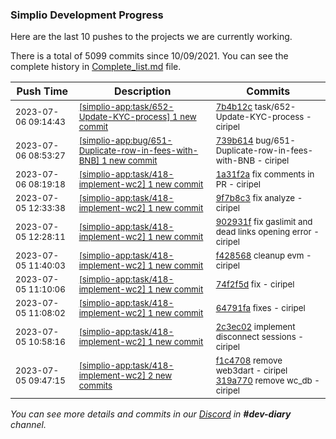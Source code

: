 
### Simplio Development Progress

Here are the last 10 pushes to the projects we are currently working.

There is a total of 5099 commits since 10/09/2021. You can see the complete history in
 [Complete_list.md](Complete_list.md) file.

| Push Time | Description | Commits |
| --- | --- | --- |
| <sub>2023-07-06 09:14:43</sub> | <sub>[[simplio-app:task/652-Update-KYC-process] 1 new commit](https://github.com/SimplioOfficial/simplio-app/commit/7b4b12cad6b32bbce10e279b6586b0daac173910)</sub> | <sub>[7b4b12c](https://github.com/SimplioOfficial/simplio-app/commit/7b4b12cad6b32bbce10e279b6586b0daac173910) task/652-Update-KYC-process - ciripel</sub> |
| <sub>2023-07-06 08:53:27</sub> | <sub>[[simplio-app:bug/651-Duplicate-row-in-fees-with-BNB] 1 new commit](https://github.com/SimplioOfficial/simplio-app/commit/739b61497381cdfdb0baa05c3bd35ddb8ed3ba4f)</sub> | <sub>[739b614](https://github.com/SimplioOfficial/simplio-app/commit/739b61497381cdfdb0baa05c3bd35ddb8ed3ba4f) bug/651-Duplicate-row-in-fees-with-BNB - ciripel</sub> |
| <sub>2023-07-06 08:19:18</sub> | <sub>[[simplio-app:task/418-implement-wc2] 1 new commit](https://github.com/SimplioOfficial/simplio-app/commit/1a31f2a2f5308ba7522f60417d765f6b2e263351)</sub> | <sub>[1a31f2a](https://github.com/SimplioOfficial/simplio-app/commit/1a31f2a2f5308ba7522f60417d765f6b2e263351) fix comments in PR - ciripel</sub> |
| <sub>2023-07-05 12:33:38</sub> | <sub>[[simplio-app:task/418-implement-wc2] 1 new commit](https://github.com/SimplioOfficial/simplio-app/commit/9f7b8c36899f622c98bc7a6032d5eb7e5474a816)</sub> | <sub>[9f7b8c3](https://github.com/SimplioOfficial/simplio-app/commit/9f7b8c36899f622c98bc7a6032d5eb7e5474a816) fix analyze - ciripel</sub> |
| <sub>2023-07-05 12:28:11</sub> | <sub>[[simplio-app:task/418-implement-wc2] 1 new commit](https://github.com/SimplioOfficial/simplio-app/commit/902931f1ec507418a66ef1fdec5523542c08ce7e)</sub> | <sub>[902931f](https://github.com/SimplioOfficial/simplio-app/commit/902931f1ec507418a66ef1fdec5523542c08ce7e) fix gaslimit and dead links opening error - ciripel</sub> |
| <sub>2023-07-05 11:40:03</sub> | <sub>[[simplio-app:task/418-implement-wc2] 1 new commit](https://github.com/SimplioOfficial/simplio-app/commit/f42856866d3fc8ab47c6e9a343a2ffc744c64d89)</sub> | <sub>[f428568](https://github.com/SimplioOfficial/simplio-app/commit/f42856866d3fc8ab47c6e9a343a2ffc744c64d89) cleanup evm - ciripel</sub> |
| <sub>2023-07-05 11:10:06</sub> | <sub>[[simplio-app:task/418-implement-wc2] 1 new commit](https://github.com/SimplioOfficial/simplio-app/commit/74f2f5d73d531026a4180ec76329c1383266820e)</sub> | <sub>[74f2f5d](https://github.com/SimplioOfficial/simplio-app/commit/74f2f5d73d531026a4180ec76329c1383266820e) fix - ciripel</sub> |
| <sub>2023-07-05 11:08:02</sub> | <sub>[[simplio-app:task/418-implement-wc2] 1 new commit](https://github.com/SimplioOfficial/simplio-app/commit/64791fab616319cea7665da304069bac6e52a2c5)</sub> | <sub>[64791fa](https://github.com/SimplioOfficial/simplio-app/commit/64791fab616319cea7665da304069bac6e52a2c5) fixes - ciripel</sub> |
| <sub>2023-07-05 10:58:16</sub> | <sub>[[simplio-app:task/418-implement-wc2] 1 new commit](https://github.com/SimplioOfficial/simplio-app/commit/2c3ec028f9a5dce2b99a1481ae74041e0f9dfdaa)</sub> | <sub>[2c3ec02](https://github.com/SimplioOfficial/simplio-app/commit/2c3ec028f9a5dce2b99a1481ae74041e0f9dfdaa) implement disconnect sessions - ciripel</sub> |
| <sub>2023-07-05 09:47:15</sub> | <sub>[[simplio-app:task/418-implement-wc2] 2 new commits](https://github.com/SimplioOfficial/simplio-app/compare/7d80308b7e2c...319a77057640)</sub> | <sub>[f1c4708](https://github.com/SimplioOfficial/simplio-app/commit/f1c47086e4380b88880623b72e84a756ad14bf2c) remove web3dart - ciripel<br>[319a770](https://github.com/SimplioOfficial/simplio-app/commit/319a77057640481d7776f0e3688e14d79aa2bd69) remove wc_db - ciripel</sub> |

_You can see more details and commits in our [Discord](https://discord.gg/aKhjuwZmdP) in **#dev-diary** channel._
